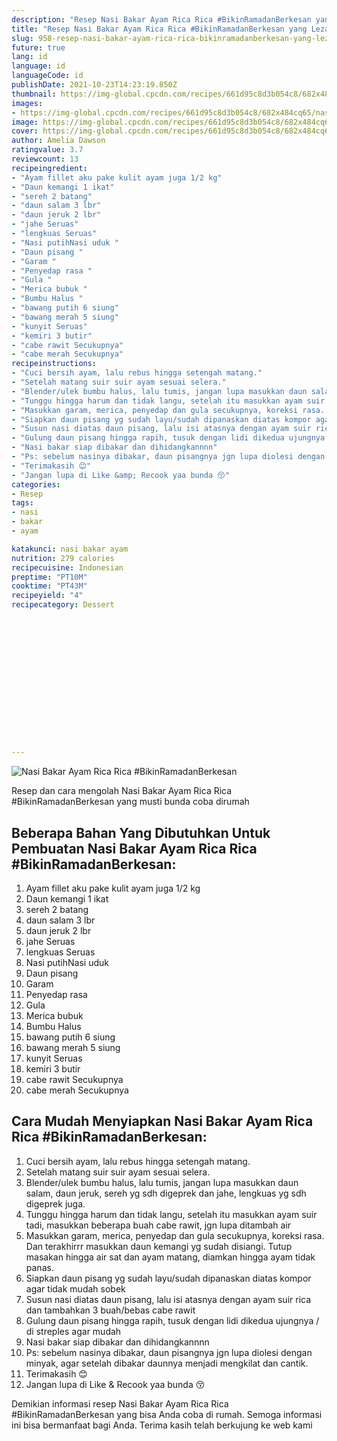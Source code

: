 ```yaml
---
description: "Resep Nasi Bakar Ayam Rica Rica #BikinRamadanBerkesan yang Lezat"
title: "Resep Nasi Bakar Ayam Rica Rica #BikinRamadanBerkesan yang Lezat"
slug: 958-resep-nasi-bakar-ayam-rica-rica-bikinramadanberkesan-yang-lezat
future: true
lang: id
language: id
languageCode: id
publishDate: 2021-10-23T14:23:19.850Z 
thumbnail: https://img-global.cpcdn.com/recipes/661d95c8d3b054c8/682x484cq65/nasi-bakar-ayam-rica-rica-bikinramadanberkesan-foto-resep-utama.webp
images:
- https://img-global.cpcdn.com/recipes/661d95c8d3b054c8/682x484cq65/nasi-bakar-ayam-rica-rica-bikinramadanberkesan-foto-resep-utama.webp
image: https://img-global.cpcdn.com/recipes/661d95c8d3b054c8/682x484cq65/nasi-bakar-ayam-rica-rica-bikinramadanberkesan-foto-resep-utama.webp
cover: https://img-global.cpcdn.com/recipes/661d95c8d3b054c8/682x484cq65/nasi-bakar-ayam-rica-rica-bikinramadanberkesan-foto-resep-utama.webp
author: Amelia Dawson
ratingvalue: 3.7
reviewcount: 13
recipeingredient:
- "Ayam fillet aku pake kulit ayam juga 1/2 kg"
- "Daun kemangi 1 ikat"
- "sereh 2 batang"
- "daun salam 3 lbr"
- "daun jeruk 2 lbr"
- "jahe Seruas"
- "lengkuas Seruas"
- "Nasi putihNasi uduk "
- "Daun pisang "
- "Garam "
- "Penyedap rasa "
- "Gula "
- "Merica bubuk "
- "Bumbu Halus "
- "bawang putih 6 siung"
- "bawang merah 5 siung"
- "kunyit Seruas"
- "kemiri 3 butir"
- "cabe rawit Secukupnya"
- "cabe merah Secukupnya"
recipeinstructions:
- "Cuci bersih ayam, lalu rebus hingga setengah matang."
- "Setelah matang suir suir ayam sesuai selera."
- "Blender/ulek bumbu halus, lalu tumis, jangan lupa masukkan daun salam, daun jeruk, sereh yg sdh digeprek dan jahe, lengkuas yg sdh digeprek juga."
- "Tunggu hingga harum dan tidak langu, setelah itu masukkan ayam suir tadi, masukkan beberapa buah cabe rawit, jgn lupa ditambah air"
- "Masukkan garam, merica, penyedap dan gula secukupnya, koreksi rasa. Dan terakhirrr masukkan daun kemangi yg sudah disiangi. Tutup masakan hingga air sat dan ayam matang, diamkan hingga ayam tidak panas."
- "Siapkan daun pisang yg sudah layu/sudah dipanaskan diatas kompor agar tidak mudah sobek"
- "Susun nasi diatas daun pisang, lalu isi atasnya dengan ayam suir rica dan tambahkan 3 buah/bebas cabe rawit"
- "Gulung daun pisang hingga rapih, tusuk dengan lidi dikedua ujungnya / di streples agar mudah"
- "Nasi bakar siap dibakar dan dihidangkannnn"
- "Ps: sebelum nasinya dibakar, daun pisangnya jgn lupa diolesi dengan minyak, agar setelah dibakar daunnya menjadi mengkilat dan cantik."
- "Terimakasih 😊"
- "Jangan lupa di Like &amp; Recook yaa bunda 😚"
categories:
- Resep
tags:
- nasi
- bakar
- ayam

katakunci: nasi bakar ayam 
nutrition: 279 calories
recipecuisine: Indonesian
preptime: "PT10M"
cooktime: "PT43M"
recipeyield: "4"
recipecategory: Dessert


     
    
    
    
    
    
    
    
    
    
    
      
    
---
```



![Nasi Bakar Ayam Rica Rica #BikinRamadanBerkesan](https://img-global.cpcdn.com/recipes/661d95c8d3b054c8/682x484cq65/nasi-bakar-ayam-rica-rica-bikinramadanberkesan-foto-resep-utama.webp)

Resep dan cara mengolah  Nasi Bakar Ayam Rica Rica #BikinRamadanBerkesan yang musti bunda coba dirumah

<!--inarticleads1-->

## Beberapa Bahan Yang Dibutuhkan Untuk Pembuatan Nasi Bakar Ayam Rica Rica #BikinRamadanBerkesan:

1. Ayam fillet aku pake kulit ayam juga 1/2 kg
1. Daun kemangi 1 ikat
1. sereh 2 batang
1. daun salam 3 lbr
1. daun jeruk 2 lbr
1. jahe Seruas
1. lengkuas Seruas
1. Nasi putihNasi uduk 
1. Daun pisang 
1. Garam 
1. Penyedap rasa 
1. Gula 
1. Merica bubuk 
1. Bumbu Halus 
1. bawang putih 6 siung
1. bawang merah 5 siung
1. kunyit Seruas
1. kemiri 3 butir
1. cabe rawit Secukupnya
1. cabe merah Secukupnya



<!--inarticleads2-->

## Cara Mudah Menyiapkan Nasi Bakar Ayam Rica Rica #BikinRamadanBerkesan:

1. Cuci bersih ayam, lalu rebus hingga setengah matang.
1. Setelah matang suir suir ayam sesuai selera.
1. Blender/ulek bumbu halus, lalu tumis, jangan lupa masukkan daun salam, daun jeruk, sereh yg sdh digeprek dan jahe, lengkuas yg sdh digeprek juga.
1. Tunggu hingga harum dan tidak langu, setelah itu masukkan ayam suir tadi, masukkan beberapa buah cabe rawit, jgn lupa ditambah air
1. Masukkan garam, merica, penyedap dan gula secukupnya, koreksi rasa. Dan terakhirrr masukkan daun kemangi yg sudah disiangi. Tutup masakan hingga air sat dan ayam matang, diamkan hingga ayam tidak panas.
1. Siapkan daun pisang yg sudah layu/sudah dipanaskan diatas kompor agar tidak mudah sobek
1. Susun nasi diatas daun pisang, lalu isi atasnya dengan ayam suir rica dan tambahkan 3 buah/bebas cabe rawit
1. Gulung daun pisang hingga rapih, tusuk dengan lidi dikedua ujungnya / di streples agar mudah
1. Nasi bakar siap dibakar dan dihidangkannnn
1. Ps: sebelum nasinya dibakar, daun pisangnya jgn lupa diolesi dengan minyak, agar setelah dibakar daunnya menjadi mengkilat dan cantik.
1. Terimakasih 😊
1. Jangan lupa di Like &amp; Recook yaa bunda 😚




Demikian informasi  resep Nasi Bakar Ayam Rica Rica #BikinRamadanBerkesan   yang bisa Anda coba di rumah. Semoga informasi ini bisa bermanfaat bagi Anda. Terima kasih telah berkujung ke web kami
